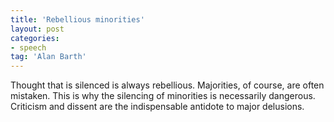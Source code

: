 ```yaml
---
title: 'Rebellious minorities'
layout: post
categories:
- speech
tag: 'Alan Barth'
---
```


Thought that is silenced is always rebellious. Majorities, of course, are often mistaken. This is why the silencing of minorities is necessarily dangerous. Criticism and dissent are the indispensable antidote to major delusions.